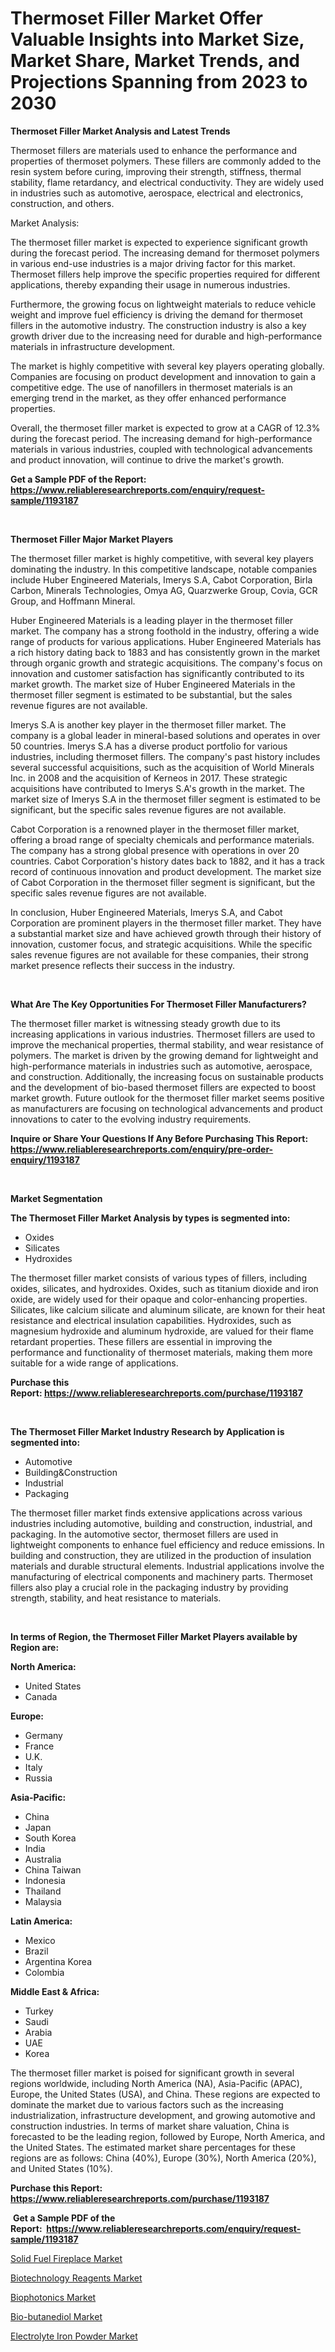 <p><h1>Thermoset Filler Market Offer Valuable Insights into Market Size, Market Share, Market Trends, and Projections Spanning from 2023 to 2030</h1></p><p><strong>Thermoset Filler Market Analysis and Latest Trends</strong></p>
<p><p>Thermoset fillers are materials used to enhance the performance and properties of thermoset polymers. These fillers are commonly added to the resin system before curing, improving their strength, stiffness, thermal stability, flame retardancy, and electrical conductivity. They are widely used in industries such as automotive, aerospace, electrical and electronics, construction, and others.</p><p>Market Analysis:</p><p>The thermoset filler market is expected to experience significant growth during the forecast period. The increasing demand for thermoset polymers in various end-use industries is a major driving factor for this market. Thermoset fillers help improve the specific properties required for different applications, thereby expanding their usage in numerous industries.</p><p>Furthermore, the growing focus on lightweight materials to reduce vehicle weight and improve fuel efficiency is driving the demand for thermoset fillers in the automotive industry. The construction industry is also a key growth driver due to the increasing need for durable and high-performance materials in infrastructure development.</p><p>The market is highly competitive with several key players operating globally. Companies are focusing on product development and innovation to gain a competitive edge. The use of nanofillers in thermoset materials is an emerging trend in the market, as they offer enhanced performance properties.</p><p>Overall, the thermoset filler market is expected to grow at a CAGR of 12.3% during the forecast period. The increasing demand for high-performance materials in various industries, coupled with technological advancements and product innovation, will continue to drive the market's growth.</p></p>
<p><strong>Get a Sample PDF of the Report:&nbsp; <a href="https://www.reliableresearchreports.com/enquiry/request-sample/1193187">https://www.reliableresearchreports.com/enquiry/request-sample/1193187</a></strong></p>
<p>&nbsp;</p>
<p><strong>Thermoset Filler Major Market Players</strong></p>
<p><p>The thermoset filler market is highly competitive, with several key players dominating the industry. In this competitive landscape, notable companies include Huber Engineered Materials, Imerys S.A, Cabot Corporation, Birla Carbon, Minerals Technologies, Omya AG, Quarzwerke Group, Covia, GCR Group, and Hoffmann Mineral.</p><p>Huber Engineered Materials is a leading player in the thermoset filler market. The company has a strong foothold in the industry, offering a wide range of products for various applications. Huber Engineered Materials has a rich history dating back to 1883 and has consistently grown in the market through organic growth and strategic acquisitions. The company's focus on innovation and customer satisfaction has significantly contributed to its market growth. The market size of Huber Engineered Materials in the thermoset filler segment is estimated to be substantial, but the sales revenue figures are not available.</p><p>Imerys S.A is another key player in the thermoset filler market. The company is a global leader in mineral-based solutions and operates in over 50 countries. Imerys S.A has a diverse product portfolio for various industries, including thermoset fillers. The company's past history includes several successful acquisitions, such as the acquisition of World Minerals Inc. in 2008 and the acquisition of Kerneos in 2017. These strategic acquisitions have contributed to Imerys S.A's growth in the market. The market size of Imerys S.A in the thermoset filler segment is estimated to be significant, but the specific sales revenue figures are not available.</p><p>Cabot Corporation is a renowned player in the thermoset filler market, offering a broad range of specialty chemicals and performance materials. The company has a strong global presence with operations in over 20 countries. Cabot Corporation's history dates back to 1882, and it has a track record of continuous innovation and product development. The market size of Cabot Corporation in the thermoset filler segment is significant, but the specific sales revenue figures are not available.</p><p>In conclusion, Huber Engineered Materials, Imerys S.A, and Cabot Corporation are prominent players in the thermoset filler market. They have a substantial market size and have achieved growth through their history of innovation, customer focus, and strategic acquisitions. While the specific sales revenue figures are not available for these companies, their strong market presence reflects their success in the industry.</p></p>
<p>&nbsp;</p>
<p><strong>What Are The Key Opportunities For Thermoset Filler Manufacturers?</strong></p>
<p><p>The thermoset filler market is witnessing steady growth due to its increasing applications in various industries. Thermoset fillers are used to improve the mechanical properties, thermal stability, and wear resistance of polymers. The market is driven by the growing demand for lightweight and high-performance materials in industries such as automotive, aerospace, and construction. Additionally, the increasing focus on sustainable products and the development of bio-based thermoset fillers are expected to boost market growth. Future outlook for the thermoset filler market seems positive as manufacturers are focusing on technological advancements and product innovations to cater to the evolving industry requirements.</p></p>
<p><strong>Inquire or Share Your Questions If Any Before Purchasing This Report: <a href="https://www.reliableresearchreports.com/enquiry/pre-order-enquiry/1193187">https://www.reliableresearchreports.com/enquiry/pre-order-enquiry/1193187</a></strong></p>
<p>&nbsp;</p>
<p><strong>Market Segmentation</strong></p>
<p><strong>The Thermoset Filler Market Analysis by types is segmented into:</strong></p>
<p><ul><li>Oxides</li><li>Silicates</li><li>Hydroxides</li></ul></p>
<p><p>The thermoset filler market consists of various types of fillers, including oxides, silicates, and hydroxides. Oxides, such as titanium dioxide and iron oxide, are widely used for their opaque and color-enhancing properties. Silicates, like calcium silicate and aluminum silicate, are known for their heat resistance and electrical insulation capabilities. Hydroxides, such as magnesium hydroxide and aluminum hydroxide, are valued for their flame retardant properties. These fillers are essential in improving the performance and functionality of thermoset materials, making them more suitable for a wide range of applications.</p></p>
<p><strong>Purchase this Report:&nbsp;<a href="https://www.reliableresearchreports.com/purchase/1193187">https://www.reliableresearchreports.com/purchase/1193187</a></strong></p>
<p>&nbsp;</p>
<p><strong>The Thermoset Filler Market Industry Research by Application is segmented into:</strong></p>
<p><ul><li>Automotive</li><li>Building&Construction</li><li>Industrial</li><li>Packaging</li></ul></p>
<p><p>The thermoset filler market finds extensive applications across various industries including automotive, building and construction, industrial, and packaging. In the automotive sector, thermoset fillers are used in lightweight components to enhance fuel efficiency and reduce emissions. In building and construction, they are utilized in the production of insulation materials and durable structural elements. Industrial applications involve the manufacturing of electrical components and machinery parts. Thermoset fillers also play a crucial role in the packaging industry by providing strength, stability, and heat resistance to materials.</p></p>
<p>&nbsp;</p>
<p><strong>In terms of Region, the Thermoset Filler Market Players available by Region are:</strong></p>
<p>
    <p> <strong> North America: </strong>
        <ul>
            <li>United States</li>
            <li>Canada</li>
        </ul>
        </p> 
    <p> <strong> Europe: </strong>
        <ul>
            <li>Germany</li>
            <li>France</li>
            <li>U.K.</li>
            <li>Italy</li>
            <li>Russia</li>
        </ul>
        </p> 
    <p> <strong> Asia-Pacific: </strong>
        <ul>
            <li>China</li>
            <li>Japan</li>
            <li>South Korea</li>
            <li>India</li>
            <li>Australia</li>
            <li>China Taiwan</li>
            <li>Indonesia</li>
            <li>Thailand</li>
            <li>Malaysia</li>
        </ul>
        </p> 
    <p> <strong> Latin America: </strong>
        <ul>
            <li>Mexico</li>
            <li>Brazil</li>
            <li>Argentina Korea</li>
            <li>Colombia</li>
        </ul>
        </p> 
    <p> <strong> Middle East & Africa: </strong>
        <ul>
            <li>Turkey</li>
            <li>Saudi</li>
            <li>Arabia</li>
            <li>UAE</li>
            <li>Korea</li>
        </ul>
    </p>
    </p>
<p><p>The thermoset filler market is poised for significant growth in several regions worldwide, including North America (NA), Asia-Pacific (APAC), Europe, the United States (USA), and China. These regions are expected to dominate the market due to various factors such as the increasing industrialization, infrastructure development, and growing automotive and construction industries. In terms of market share valuation, China is forecasted to be the leading region, followed by Europe, North America, and the United States. The estimated market share percentages for these regions are as follows: China (40%), Europe (30%), North America (20%), and United States (10%).</p></p>
<p><strong>Purchase this Report: <a href="https://www.reliableresearchreports.com/purchase/1193187">https://www.reliableresearchreports.com/purchase/1193187</a></strong></p>
<p>&nbsp;<strong>Get a Sample PDF of the Report:&nbsp;&nbsp;<a href="https://www.reliableresearchreports.com/enquiry/request-sample/1193187">https://www.reliableresearchreports.com/enquiry/request-sample/1193187</a></strong></p>
<p><strong></strong></p>
<p><p><a href="https://www.linkedin.com/pulse/solid-fuel-fireplace-market-research-report-provides-thorough-0gx6e/">Solid Fuel Fireplace Market</a></p><p><a href="https://medium.com/@elzaziemann1943/biotechnology-reagents-market-size-cagr-trends-2024-2030-4e70e859eada">Biotechnology Reagents Market</a></p><p><a href="https://medium.com/@vallieemard78/biophotonics-market-size-cagr-trends-2024-2030-69fa6fa36d05">Biophotonics Market</a></p><p><a href="https://github.com/ChiragRP21/Market-Research-Report-List-1/blob/main/bio-butanediol-market.md">Bio-butanediol Market</a></p><p><a href="https://github.com/ChiragRp1/Market-Research-Report-List-1/blob/main/electrolyte-iron-powder-market.md">Electrolyte Iron Powder Market</a></p></p>